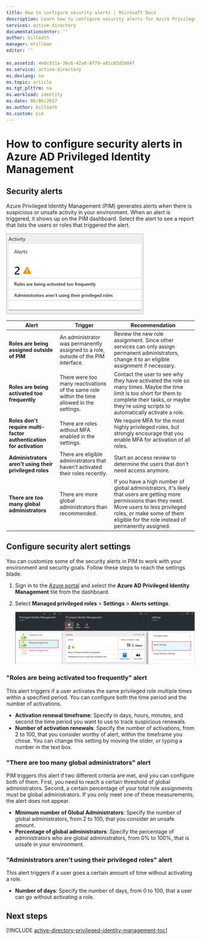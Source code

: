 ```yaml
---
title: How to configure security alerts | Microsoft Docs
description: Learn how to configure security alerts for Azure Privileged Identity Management extension.
services: active-directory
documentationcenter: ''
author: billmath
manager: mtillman
editor: ''

ms.assetid: 4e0c911a-36c6-42a0-8f79-a01c03d2d04f
ms.service: active-directory
ms.devlang: na
ms.topic: article
ms.tgt_pltfrm: na
ms.workload: identity
ms.date: 06/06/2017
ms.author: billmath
ms.custom: pim
---
```

# How to configure security alerts in Azure AD Privileged Identity Management
## Security alerts
Azure Privileged Identity Management (PIM) generates alerts when there is suspicious or unsafe activity in your environment. When an alert is triggered, it shows up on the PIM dashboard. Select the alert to see a report that lists the users or roles that triggered the alert.

![PIM dashboard security alerts - screenshot][1]

| Alert | Trigger | Recommendation |
| --- | --- | --- |
| **Roles are being assigned outside of PIM** |An administrator was permanently assigned to a role, outside of the PIM interface. |Review the new role assignment. Since other services can only assign permanent administrators, change it to an eligible assignment if necessary. |
| **Roles are being activated too frequently** |There were too many reactivations of the same role within the time allowed in the settings. |Contact the user to see why they have activated the role so many times. Maybe the time limit is too short for them to complete their tasks, or maybe they're using scripts to automatically activate a role. |
| **Roles don't require multi-factor authentication for activation** |There are roles without MFA enabled in the settings. |We require MFA for the most highly privileged roles, but strongly encourage that you enable MFA for activation of all roles. |
| **Administrators aren't using their privileged roles** |There are eligible administrators that haven’t activated their roles recently. |Start an access review to determine the users that don't need access anymore. |
| **There are too many global administrators** |There are more global administrators than recommended. |If you have a high number of global administrators, it's likely that users are getting more permissions than they need. Move users to less privileged roles, or make some of them eligible for the role instead of permanently assigned. |

## Configure security alert settings
You can customize some of the security alerts in PIM to work with your environment and security goals. Follow these steps to reach the settings blade:

1. Sign in to the [Azure portal](https://portal.azure.com/) and select the **Azure AD Privileged Identity Management** tile from the dashboard.
2. Select **Managed privileged roles** > **Settings** > **Alerts settings**.
   
    ![Navigate to security alerts settings][2]

### "Roles are being activated too frequently" alert
This alert triggers if a user activates the same privileged role multiple times within a specified period. You can configure both the time period and the number of activations.

* **Activation renewal timeframe**: Specify in days, hours, minutes, and second the time period you want to use to track suspicious renewals.
* **Number of activation renewals**: Specify the number of activations, from 2 to 100, that you consider worthy of alert, within the timeframe you chose. You can change this setting by moving the slider, or typing a number in the text box.

### "There are too many global administrators" alert
PIM triggers this alert if two different criteria are met, and you can configure both of them. First, you need to reach a certain threshold of global administrators. Second, a certain percentage of your total role assignments must be global administrators. If you only meet one of these measurements, the alert does not appear.  

* **Minimum number of Global Administrators**: Specify the number of global administrators, from 2 to 100, that you consider an unsafe amount.
* **Percentage of global administrators**: Specify the percentage of administrators who are global administrators, from 0% to 100%, that is unsafe in your environment.

### "Administrators aren't using their privileged roles" alert
This alert triggers if a user goes a certain amount of time without activating a role.

* **Number of days**: Specify the number of days, from 0 to 100, that a user can go without activating a role.

## Next steps
[!INCLUDE [active-directory-privileged-identity-management-toc](../../includes/active-directory-privileged-identity-management-toc.md)]

<!--Image references-->

[1]: ./media/active-directory-privileged-identity-management-how-to-configure-security-alerts/PIM_security_dash.png
[2]: ./media/active-directory-privileged-identity-management-how-to-configure-security-alerts/PIM_security_settings.png
